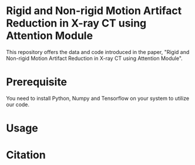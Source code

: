 # Rigid and Non-rigid Motion Artifact Reduction in X-ray CT using Attention Module
This repository offers the data and code introduced in the paper,
"Rigid and Non-rigid Motion Artifact Reduction in X-ray CT using Attention Module".

# Prerequisite
You need to install Python, Numpy and Tensorflow on your system to utilize our code.

# Usage


# Citation
